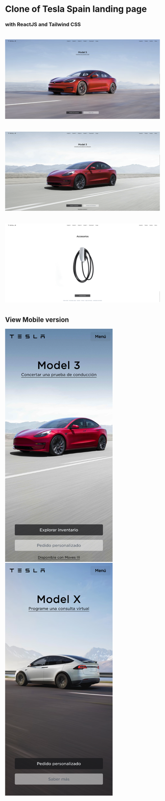 # Clone of Tesla Spain landing page

### with ReactJS and Tailwind CSS

#

![Tesla 1](public/captures/Capture1.png)

#

![Tesla 2](public/captures/Capture2.png)

#

![Tesla 3](public/captures/Capture3.png)

#

## View Mobile version

<img src="public/captures/ViewMobile1.png" width="350"> <img src="public/captures/ViewMobile2.png" width="350">
